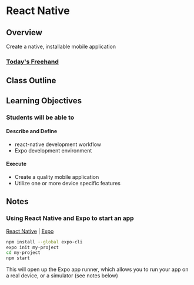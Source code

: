 # React Native

## Overview

Create a native, installable mobile application

### [Today's Freehand](https://ryangallaway792749.invisionapp.com/freehand/401d53-class-42-1NRyNPpkJ)


## Class Outline

<!-- To be completed by instructor -->

## Learning Objectives

### Students will be able to

#### Describe and Define

- react-native development workflow
- Expo development environment

#### Execute

- Create a quality mobile application
- Utilize one or more device specific features

## Notes

### Using React Native and Expo to start an app

[React Native](https://reactnative.dev/) | [Expo](https://docs.expo.io/)

```bash
npm install --global expo-cli
expo init my-project
cd my-project
npm start
```

This will open up the Expo app runner, which allows you to run your app on a real device, or a simulator (see notes below)


